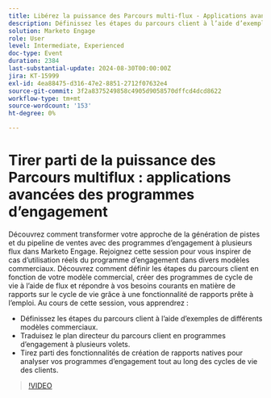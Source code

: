 ```yaml
---
title: Libérez la puissance des Parcours multi-flux - Applications avancées des programmes d’engagement
description: Définissez les étapes du parcours client à l’aide d’exemples de différents modèles commerciaux.  Traduisez le plan directeur du parcours client en programmes d’engagement à plusieurs volets.  Tirez parti des fonctionnalités de création de rapports natives pour analyser vos programmes d’engagement tout au long des cycles de vie des clients.
solution: Marketo Engage
role: User
level: Intermediate, Experienced
doc-type: Event
duration: 2384
last-substantial-update: 2024-08-30T00:00:00Z
jira: KT-15999
exl-id: 4ea88475-d316-47e2-8851-2712f07632e4
source-git-commit: 3f2a8375249858c4905d9058570dffcd4dcd8622
workflow-type: tm+mt
source-wordcount: '153'
ht-degree: 0%

---
```


# Tirer parti de la puissance des Parcours multiflux : applications avancées des programmes d’engagement

Découvrez comment transformer votre approche de la génération de pistes et du pipeline de ventes avec des programmes d’engagement à plusieurs flux dans Marketo Engage. Rejoignez cette session pour vous inspirer de cas d’utilisation réels du programme d’engagement dans divers modèles commerciaux. Découvrez comment définir les étapes du parcours client en fonction de votre modèle commercial, créer des programmes de cycle de vie à l’aide de flux et répondre à vos besoins courants en matière de rapports sur le cycle de vie grâce à une fonctionnalité de rapports prête à l’emploi. Au cours de cette session, vous apprendrez :

* Définissez les étapes du parcours client à l’aide d’exemples de différents modèles commerciaux.
* Traduisez le plan directeur du parcours client en programmes d’engagement à plusieurs volets.
* Tirez parti des fonctionnalités de création de rapports natives pour analyser vos programmes d’engagement tout au long des cycles de vie des clients.

>[!VIDEO](https://video.tv.adobe.com/v/3432942/?learn=on)
